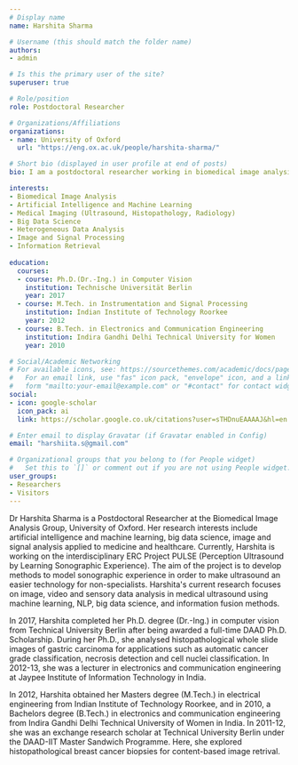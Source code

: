 ```yaml
---
# Display name
name: Harshita Sharma

# Username (this should match the folder name)
authors:
- admin

# Is this the primary user of the site?
superuser: true

# Role/position
role: Postdoctoral Researcher 

# Organizations/Affiliations
organizations:
- name: University of Oxford
  url: "https://eng.ox.ac.uk/people/harshita-sharma/"

# Short bio (displayed in user profile at end of posts)
bio: I am a postdoctoral researcher working in biomedical image analysis. My research interests include biomedical image analysis, artificial intelligence and machine learning, big data science, image and signal processing applied to medicine and healthcare.

interests:
- Biomedical Image Analysis
- Artificial Intelligence and Machine Learning 
- Medical Imaging (Ultrasound, Histopathology, Radiology)
- Big Data Science
- Heterogeneous Data Analysis
- Image and Signal Processing
- Information Retrieval
  
education:
  courses:
  - course: Ph.D.(Dr.-Ing.) in Computer Vision
    institution: Technische Universität Berlin
    year: 2017
  - course: M.Tech. in Instrumentation and Signal Processing 
    institution: Indian Institute of Technology Roorkee
    year: 2012
  - course: B.Tech. in Electronics and Communication Engineering
    institution: Indira Gandhi Delhi Technical University for Women
    year: 2010

# Social/Academic Networking
# For available icons, see: https://sourcethemes.com/academic/docs/page-builder/#icons
#   For an email link, use "fas" icon pack, "envelope" icon, and a link in the
#   form "mailto:your-email@example.com" or "#contact" for contact widget.
social:
- icon: google-scholar
  icon_pack: ai
  link: https://scholar.google.co.uk/citations?user=sTHDnuEAAAAJ&hl=en

# Enter email to display Gravatar (if Gravatar enabled in Config)
email: "harshiita.s@gmail.com"

# Organizational groups that you belong to (for People widget)
#   Set this to `[]` or comment out if you are not using People widget.
user_groups:
- Researchers
- Visitors
---
```


Dr Harshita Sharma is a Postdoctoral Researcher at the Biomedical Image Analysis Group, University of Oxford. Her research interests include artificial intelligence and machine learning, big data science, image and signal analysis applied to medicine and healthcare. Currently, Harshita is working on the interdisciplinary ERC Project PULSE (Perception Ultrasound by Learning Sonographic Experience). The aim of the project is to develop methods to model sonographic experience in order to make ultrasound an easier technology for non-specialists. Harshita's current research focuses on image, video and sensory data analysis in medical ultrasound using machine learning, NLP, big data science, and information fusion methods.

In 2017, Harshita completed her Ph.D. degree (Dr.-Ing.) in computer vision from Technical University Berlin after being awarded a full-time DAAD Ph.D. Scholarship. During her Ph.D., she analysed histopathological whole slide images of gastric carcinoma for applications such as automatic cancer grade classification, necrosis detection and cell nuclei classification. In 2012-13, she was a lecturer in electronics and communication engineering at Jaypee Institute of Information Technology in India.

In 2012, Harshita obtained her Masters degree (M.Tech.) in electrical engineering from Indian Institute of Technology Roorkee, and in 2010, a Bachelors degree (B.Tech.) in electronics and communication engineering from Indira Gandhi Delhi Technical University of Women in India. In 2011-12, she was an exchange research scholar at Technical University Berlin under the DAAD-IIT Master Sandwich Programme. Here, she explored histopathological breast cancer biopsies for content-based image retrival.
